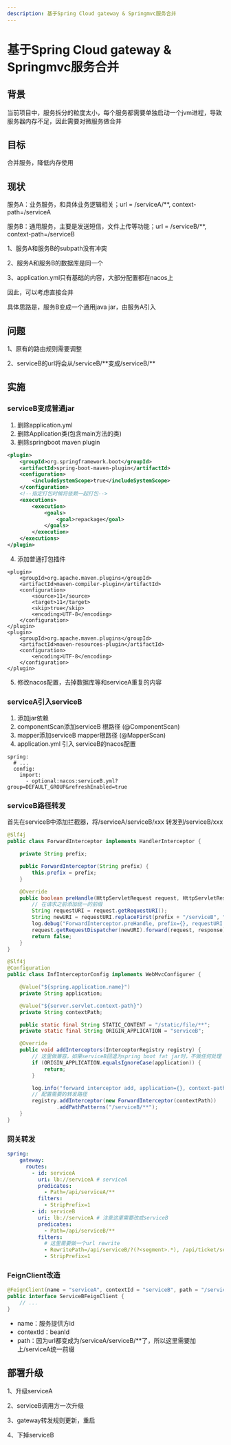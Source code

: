 ```yaml
---
description: 基于Spring Cloud gateway & Springmvc服务合并
---
```


# 基于Spring Cloud gateway & Springmvc服务合并

## 背景

当前项目中，服务拆分的粒度太小，每个服务都需要单独启动一个jvm进程，导致服务器内存不足，因此需要对微服务做合并

## 目标

合并服务，降低内存使用

## 现状

服务A：业务服务，和具体业务逻辑相关；url = /serviceA/\*\*, context-path=/serviceA

服务B：通用服务，主要是发送短信，文件上传等功能；url = /serviceB/\*\*, context-path=/serviceB

1、服务A和服务B的subpath没有冲突

2、服务A和服务B的数据库是同一个

3、application.yml只有基础的内容，大部分配置都在nacos上

因此，可以考虑直接合并

具体思路是，服务B变成一个通用java jar，由服务A引入

## 问题

1、原有的路由规则需要调整

2、serviceB的url将会从/serviceB/\*\*变成/serviceB/\*\*

## 实施

### serviceB变成普通jar

1. 删除application.yml
2. 删除Application类(包含main方法的类)
3. 删除springboot maven plugin

```xml
<plugin>
    <groupId>org.springframework.boot</groupId>
    <artifactId>spring-boot-maven-plugin</artifactId>
    <configuration>
        <includeSystemScope>true</includeSystemScope>
    </configuration>
    <!--指定打包时候将依赖一起打包-->
    <executions>
        <execution>
            <goals>
                <goal>repackage</goal>
            </goals>
        </execution>
    </executions>
</plugin>
```

4. 添加普通打包插件

```markup
<plugin>
    <groupId>org.apache.maven.plugins</groupId>
    <artifactId>maven-compiler-plugin</artifactId>
    <configuration>
        <source>11</source>
        <target>11</target>
        <skip>true</skip>
        <encoding>UTF-8</encoding>
    </configuration>
</plugin>
<plugin>
    <groupId>org.apache.maven.plugins</groupId>
    <artifactId>maven-resources-plugin</artifactId>
    <configuration>
        <encoding>UTF-8</encoding>
    </configuration>
</plugin>
```

5. 修改nacos配置，去掉数据库等和serviceA重复的内容

### serviceA引入serviceB

1. 添加jar依赖
2. componentScan添加serviceB 根路径 (@ComponentScan)
3. mapper添加serviceB mapper根路径 (@MapperScan)
4. application.yml 引入 serviceB的nacos配置

```
spring:
  # ...
  config:
    import:
      - optional:nacos:serviceB.yml?group=DEFAULT_GROUP&refreshEnabled=true
```

### serviceB路径转发

首先在serviceB中添加拦截器，将/serviceA/serviceB/xxx 转发到/serviceB/xxx

```java
@Slf4j
public class ForwardInterceptor implements HandlerInterceptor {

    private String prefix;

    public ForwardInterceptor(String prefix) {
        this.prefix = prefix;
    }

    @Override
    public boolean preHandle(HttpServletRequest request, HttpServletResponse response, Object handler) throws Exception {
        // 在请求之前添加统一的前缀
        String requestURI = request.getRequestURI();
        String newURI = requestURI.replaceFirst(prefix + "/serviceB", ""); 
        log.debug("ForwardInterceptor.preHandle, prefix={}, requestURI: {}, newURI={}", prefix, request.getRequestURI(), newURI);
        request.getRequestDispatcher(newURI).forward(request, response);
        return false;
    }
}

@Slf4j
@Configuration
public class InfInterceptorConfig implements WebMvcConfigurer {

    @Value("${spring.application.name}")
    private String application;

    @Value("${server.servlet.context-path}")
    private String contextPath;

    public static final String STATIC_CONTENT = "/static/file/**";
    private static final String ORIGIN_APPLICATION = "serviceB";

    @Override
    public void addInterceptors(InterceptorRegistry registry) {
        // 这里做兼容，如果serviceB回退为spring boot fat jar时，不做任何处理
        if (ORIGIN_APPLICATION.equalsIgnoreCase(application)) {
            return;
        }

        log.info("forward interceptor add, application={}, context-path={}", application, contextPath);
        // 配置需要的转发路径
        registry.addInterceptor(new ForwardInterceptor(contextPath))
                .addPathPatterns("/serviceB/**"); 
    }
}

```

### 网关转发

```yaml
spring:
    gateway:
      routes:
        - id: serviceA
          uri: lb://serviceA # serviceA
          predicates:
            - Path=/api/serviceA/**
          filters:
            - StripPrefix=1
        - id: serviceB
          uri: lb://serviceA # 注意这里需要改成serviceB
          predicates:
            - Path=/api/serviceB/**
          filters:
            # 这里需要做一个url rewrite
            - RewritePath=/api/serviceB/?(?<segment>.*), /api/ticket/serviceB/$\{segment}
            - StripPrefix=1 
```

### FeignClient改造

```java
@FeignClient(name = "serviceA", contextId = "serviceB", path = "/serviceA", fallbackFactory = InfrastructureFeignClientFallbackFactory.class)
public interface ServiceBFeignClient {
    // ...
}
```

* name：服务提供方id
* contextId：beanId
* path：因为url都变成为/serviceA/serviceB/\*\*了，所以这里需要加上/serviceA统一前缀

## 部署升级

1、升级serviceA

2、serviceB调用方一次升级

3、gateway转发规则更新，重启

4、下掉serviceB

